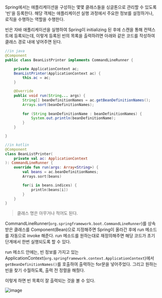 
Spring에서는 애플리케이션을 구성하는 몇몇 클래스들을 싱글톤으로 관리할 수 있도록 '빈'을 등록한다. 해당 객체는 애플리케이션 실행 과정에서 주요한 정보를 설정하거나, 로직을 수행하는 역할을 수행한다.

빈은 자바 애플리케이션을 실행하여 Spring이 initializing 된 후에 스캔을 통해 컨텍스트에 등록되는데, 이렇게 등록된 빈의 목록을 출력하려면 아래와 같은 코드를 작성하여 클래스 경로 내에 넣어주면 된다.

```java
//in java
@Component
public class BeanListPrinter implements CommandLineRunner {

    private ApplicationContext ac;
    BeanListPrinter(ApplicationContext ac) {
        this.ac = ac;
    }

    @Override
    public void run(String... args) {
        String[] beanDefinitionNames = ac.getBeanDefinitionNames();
        Arrays.sort(beanDefinitionNames);
        
        for (String beanDefinitionName : beanDefinitionNames) {
            System.out.println(beanDefinitionName);
        }
    }

}
```

```kotlin
//in kotlin
@Component
class BeanListPrinter(
    private val ac: ApplicationContext
): CommandLineRunner {
    override fun run(args: Array<String>) {
        val beans = ac.beanDefinitionNames;
        Arrays.sort(beans)

        for(i in beans.indices) {
            println(beans[i])
        }
    }
}
```

> 클래스 명은 아무거나 적어도 된다.

CommandLineRunner(`org.springframework.boot.CommandLineRunner`)를 상속받은 클래스를 Component(Bean)으로 지정해주면 Spring이 올라간 후에 run 메소드를 자동으로 invoke 해준다. run 메소드를 원하는대로 재정의해주면 해당 코드가 초기단계에서 한번 실행되도록 할 수 있다.

run 메소드 안에는, 빈 정보를 가지고 있는 ApplicationContext(`org.springframework.context.ApplicationContext`)에서 `getBeanDefinitionNames()`를 호출하여 출력하는 for문을 넣어주었다. 그리고 원하는 빈을 찾기 수월하도록, 출력 전 정렬을 해줬다.

이렇게 하면 빈 목록이 잘 출력되는 것을 볼 수 있다.

![image](https://user-images.githubusercontent.com/81006587/209598379-3137fc7e-e802-42e1-947c-d9e034f1ac66.png)

